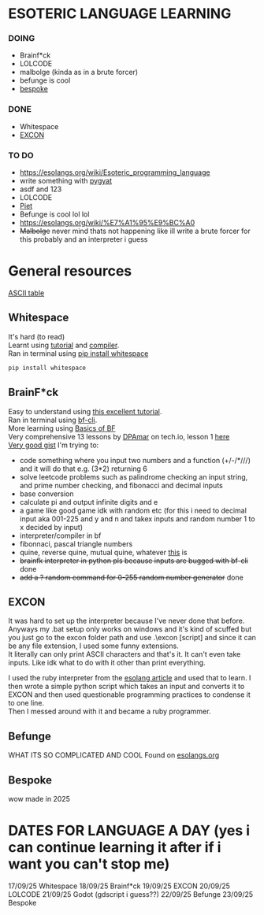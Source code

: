 # ESOTERIC LANGUAGE LEARNING

### DOING
- Brainf*ck
- LOLCODE
- malbolge (kinda as in a brute forcer)
- befunge is cool
- [bespoke](https://esolangs.org/wiki/Bespoke)

### DONE
- Whitespace
- [EXCON](https://esolangs.org/wiki/EXCON)

### TO DO
- https://esolangs.org/wiki/Esoteric_programming_language
- write something with [pygyat](https://github.com/shamith09/pygyat)
- asdf and 123
- LOLCODE
- [Piet](https://esolangs.org/wiki/Piet)
- Befunge is cool lol lol
- https://esolangs.org/wiki/%E7%A1%95%E9%BC%A0
- ~~Malbolge~~ never mind thats not happening like ill write a brute forcer for this probably and an interpreter i guess

# General resources
[ASCII table](https://www.ascii-code.com/)

## Whitespace 
It's hard (to read)   
Learnt using [tutorial](https://hackage.haskell.org/package/whitespace-0.4/src/docs/tutorial.html) and [compiler](https://naokikp.github.io/wsi/whitespace.html).  
Ran in terminal using [pip install whitespace](https://pypi.org/project/whitespace/)  
```bash
pip install whitespace
```

## BrainF*ck 
Easy to understand using [this excellent tutorial](https://saketupadhyay.medium.com/how-to-code-in-brainf-ck-without-losing-your-mind-6a8fd67b36b4).  
Ran in terminal using [bf-cli](https://github.com/aapzu/bf-cli).  
More learning using [Basics of BF](https://gist.github.com/roachhd/dce54bec8ba55fb17d3a)  
Very comprehensive 13 lessons by [DPAmar](https://tech.io/users/1962352/DPAmar) on tech.io, lesson 1 [here](https://tech.io/playgrounds/50426/getting-started-with-brainfuck/welcome)  
[Very good gist](https://gist.github.com/roachhd/dce54bec8ba55fb17d3a)
I'm trying to:  
- code something where you input two numbers and a function (+/-/*///) and it will do that e.g. (3\*2) returning 6
- solve leetcode problems such as palindrome checking an input string, and prime number checking, and fibonacci and decimal inputs
- base conversion
- calculate pi and output infinite digits and e 
- a game like good game idk with random etc (for this i need to decimal input aka 001-225 and y and n and takex inputs and random number 1 to x decided by input)
- interpreter/compiler in bf
- fibonnaci, pascal triangle numbers
- quine, reverse quine, mutual quine, whatever [this](https://codegolf.stackexchange.com/questions/63669/three-mutual-quines?rq=1) is 
- ~~brainfk interpreter in python pls because inputs are bugged with bf-cli~~ done
- ~~add a ? random command for 0-255 random number generator~~ done

## EXCON
It was hard to set up the interpreter because I've never done that before. Anyways my .bat setup only works on windows and it's kind of scuffed but you just go to the excon folder path and use .\excon [script] and since it can be any file extension, I used some funny extensions.  
It literally can only print ASCII characters and that's it. It can't even take inputs. Like idk what to do with it other than print everything.  

I used the ruby interpreter from the [esolang article](https://esolangs.org/wiki/EXCON#Interpreter) and used that to learn.
I then wrote a simple python script which takes an input and converts it to EXCON and then used questionable programming practices to condense it to one line.  
Then I messed around with it and became a ruby programmer.

## Befunge

WHAT ITS SO COMPLICATED AND COOL
Found on [esolangs.org](https://esolangs.org/wiki/Befunge)

## Bespoke

wow made in 2025

# DATES FOR LANGUAGE A DAY (yes i can continue learning it after if i want you can't stop me)
17/09/25 Whitespace
18/09/25 Brainf*ck
19/09/25 EXCON
20/09/25 LOLCODE
21/09/25 Godot (gdscript i guess??)
22/09/25 Befunge
23/09/25 Bespoke